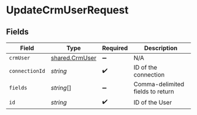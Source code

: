 # UpdateCrmUserRequest


## Fields

| Field                                            | Type                                             | Required                                         | Description                                      |
| ------------------------------------------------ | ------------------------------------------------ | ------------------------------------------------ | ------------------------------------------------ |
| `crmUser`                                        | [shared.CrmUser](../../models/shared/crmuser.md) | :heavy_minus_sign:                               | N/A                                              |
| `connectionId`                                   | *string*                                         | :heavy_check_mark:                               | ID of the connection                             |
| `fields`                                         | *string*[]                                       | :heavy_minus_sign:                               | Comma-delimited fields to return                 |
| `id`                                             | *string*                                         | :heavy_check_mark:                               | ID of the User                                   |